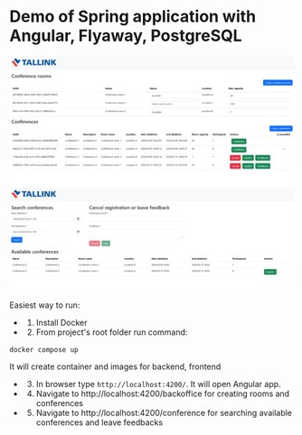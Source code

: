 # Demo of Spring application with Angular, Flyaway, PostgreSQL

![app](app1.png)
![app](app2.png)

Easiest way to run:
 - 1. Install Docker
 - 2. From project's root folder run command:
 ```
 docker compose up
 ```
 It will create container and images for backend, frontend
 - 3. In browser type ``` http://localhost:4200/ ```. It will open Angular app.
 - 4. Navigate to http://localhost:4200/backoffice for creating rooms and conferences
 - 5. Navigate to http://localhost:4200/conference for searching available conferences and leave feedbacks